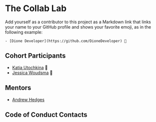 # The Collab Lab

Add yourself as a contributor to this project as a Markdown link that links your name to your GitHub profile and shows your favorite emoji, as in the following example:

    - [Dione Developer](https://github.com/DioneDeveloper) 💅

## Cohort Participants

- [Katia Utochkina](https://github.com/katia-utochkina) 🌸
- [Jessica Woudsma](https://github.com/jssckbl) 🦅

## Mentors

- [Andrew Hedges](https://github.com/segdeha)

## Code of Conduct Contacts
